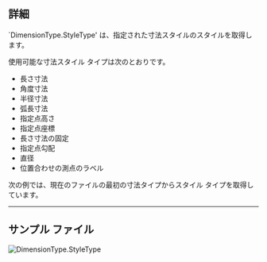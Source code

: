 ## 詳細
`DimensionType.StyleType' は、指定された寸法スタイルのスタイルを取得します。

使用可能な寸法スタイル タイプは次のとおりです。
- 長さ寸法
- 角度寸法
- 半径寸法
- 弧長寸法
- 指定点高さ
- 指定点座標
- 長さ寸法の固定
- 指定点勾配
- 直径
- 位置合わせの測点のラベル

次の例では、現在のファイルの最初の寸法タイプからスタイル タイプを取得しています。
___
## サンプル ファイル

![DimensionType.StyleType](./Revit.Elements.DimensionType.StyleType_img.jpg)
